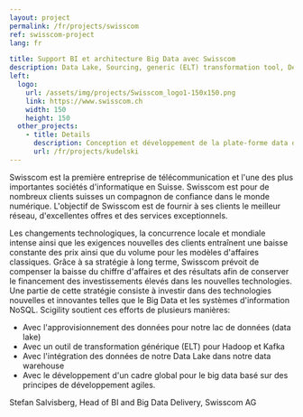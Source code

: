 ```yaml
---
layout: project
permalink: /fr/projects/swisscom
ref: swisscom-project
lang: fr

title: Support BI et architecture Big Data avec Swisscom
description: Data Lake, Sourcing, generic (ELT) transformation tool, Delivery Framework for Big Data, Continuous Integration
left:
  logo:
    url: /assets/img/projects/Swisscom_logo1-150x150.png
    link: https://www.swisscom.ch
    width: 150
    height: 150
  other_projects:
    - title: Details
      description: Conception et développement de la plate-forme data de Kudelski
      url: /fr/projects/kudelski
---
```


Swisscom est la première entreprise de télécommunication et l'une des plus importantes sociétés d'informatique en Suisse. Swisscom est pour de nombreux clients suisses un compagnon de confiance dans le monde numérique. L'objectif de Swisscom est de fournir à ses clients le meilleur réseau, d'excellentes offres et des services exceptionnels.

Les changements technologiques, la concurrence locale et mondiale intense ainsi que les exigences nouvelles des clients entraînent une baisse constante des prix ainsi que du volume pour les modèles d'affaires classiques. Grâce à sa stratégie à long terme, Swisscom prévoit de compenser la baisse du chiffre d'affaires et des résultats afin de conserver le financement des investissements élevés dans les nouvelles technologies. Une partie de cette stratégie consiste à investir dans des technologies nouvelles et innovantes telles que le Big Data et les systèmes d'information NoSQL. Scigility soutient ces efforts de plusieurs manières:

* Avec l'approvisionnement des données pour notre lac de données (data lake)
* Avec un outil de transformation générique (ELT) pour Hadoop et Kafka
* Avec l'intégration des données de notre Data Lake dans notre data warehouse
* Avec le développement d'un cadre global pour le big data basé sur des principes de développement agiles.

Stefan Salvisberg, Head of BI and Big Data Delivery, Swisscom AG
